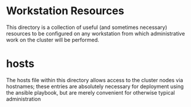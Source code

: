 # Workstation Resources

This directory is a collection of useful (and sometimes necessary) resources
to be configured on any workstation from which administrative work on the
cluster will be performed.

# hosts

The hosts file within this directory allows access to the cluster nodes via
hostnames; these entries are absolutely necessary for deployment using the
ansible playbook, but are merely convenient for otherwise typical administration
